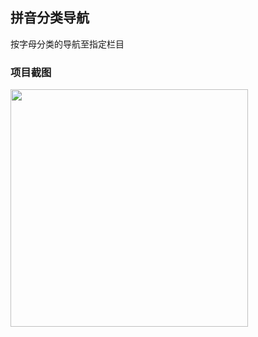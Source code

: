 ## 拼音分类导航

按字母分类的导航至指定栏目

### 项目截图

<img src="https://raw.githubusercontent.com/treadpit/wx_pinyin/master/screenshot/screenshot-min.gif" width="380px">
